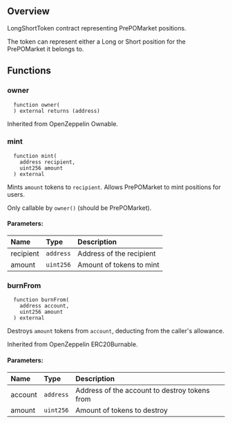 ## Overview

LongShortToken contract representing PrePOMarket positions.

The token can represent either a Long or Short position for the
PrePOMarket it belongs to.



## Functions
### owner
```solidity
  function owner(
  ) external returns (address)
```

Inherited from OpenZeppelin Ownable.


### mint
```solidity
  function mint(
    address recipient,
    uint256 amount
  ) external
```
Mints `amount` tokens to `recipient`. Allows PrePOMarket to mint
positions for users.

Only callable by `owner()` (should be PrePOMarket).

#### Parameters:
| Name | Type | Description                                                          |
| :--- | :--- | :------------------------------------------------------------------- |
|recipient | `address` | Address of the recipient
|amount | `uint256` | Amount of tokens to mint
### burnFrom
```solidity
  function burnFrom(
    address account,
    uint256 amount
  ) external
```
Destroys `amount` tokens from `account`, deducting from the
caller's allowance.

Inherited from OpenZeppelin ERC20Burnable.

#### Parameters:
| Name | Type | Description                                                          |
| :--- | :--- | :------------------------------------------------------------------- |
|account | `address` | Address of the account to destroy tokens from
|amount | `uint256` | Amount of tokens to destroy
